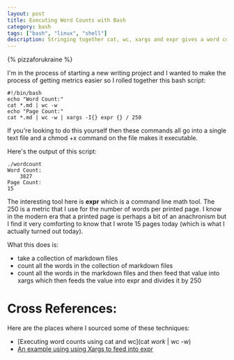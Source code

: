 ```yaml
---
layout: post
title: Executing Word Counts with Bash
category: bash
tags: ["bash", "linux", "shell"]
description: Stringing together cat, wc, xargs and expr gives a word count tool and a calculation of the printed pages.
---
```

{% pizzaforukraine  %}

I'm in the process of starting a new writing project and I wanted to make the process of getting metrics easier so I rolled together this bash script:

    #!/bin/bash
    echo "Word Count:"
    cat *.md | wc -w
    echo "Page Count:"
    cat *.md | wc -w | xargs -I{} expr {} / 250
    
If you're looking to do this yourself then these commands all go into a single text file and a chmod +x command on the file makes it executable.  

Here's the output of this script:

    ./wordcount
    Word Count:
        3827
    Page Count:
    15
    
The interesting tool here is **expr** which is a command line math tool.  The 250 is a metric that I use for the number of words per printed page.  I know in the modern era that a printed page is perhaps a bit of an anachronism but I find it very comforting to know that I wrote 15 pages today (which is what I actually turned out today).
    
What this does is:

* take a collection of markdown files 
* count all the words in the collection of markdown files
* count all the words in the markdown files and then feed that value into xargs which then feeds the value into expr and divides it by 250

# Cross References:

Here are the places where I sourced some of these techniques:

* [Executing word counts using cat and wc](cat *work* | wc -w)
* [An example using using Xargs to feed into expr](http://stackoverflow.com/questions/13182070/best-way-to-divide-in-bash-using-pipes)